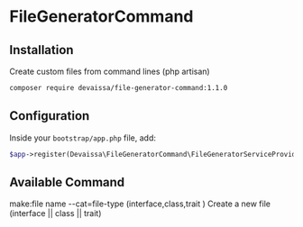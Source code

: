 # FileGeneratorCommand

## Installation

Create custom files from command lines (php artisan)


```sh
composer require devaissa/file-generator-command:1.1.0
```

## Configuration

Inside your `bootstrap/app.php` file, add:

```php
$app->register(Devaissa\FileGeneratorCommand\FileGeneratorServiceProvider::class);
```

## Available Command


make:file name --cat=file-type (interface,class,trait )            Create a new file (interface || class || trait)


```
